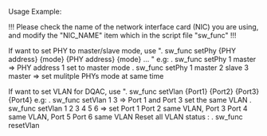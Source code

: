 Usage Example:

!!! Please check the name of the network interface card (NIC) you are using, and modify the "NIC_NAME" item which in the script file "sw_func" !!!

If want to set PHY to master/slave mode, use ". sw_func setPhy {PHY address} {mode} {PHY address} {mode} ... "
e.g: . sw_func setPhy 1 master => PHY address 1 set to master mode
     . sw_func setPhy 1 master 2 slave 3 master => set mulitple PHYs mode at same time

If want to set VLAN for DQAC, use ". sw_func setVlan {Port1} {Port2} {Port3} {Port4}
e.g: . sw_func setVlan 1 3 => Port 1 and Port 3 set the same VLAN 
     . sw_func setVlan 1 2 3 4 5 6 => set Port 1 Port 2 same VLAN, Port 3 Port 4 same VLAN, 
                                      Port 5 Port 6 same VLAN
Reset all VLAN status : . sw_func resetVlan
